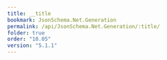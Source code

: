 ```yaml
---
title: __title
bookmark: JsonSchema.Net.Generation
permalink: /api/JsonSchema.Net.Generation/:title/
folder: true
order: "10.05"
version: "5.1.1"
---
```

